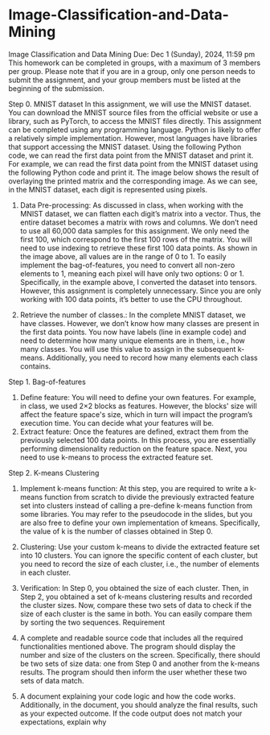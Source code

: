 # Image-Classification-and-Data-Mining
Image Classification and Data Mining
Due: Dec 1 (Sunday), 2024, 11:59 pm
This homework can be completed in groups, with a maximum of 3 members per group. Please
note that if you are in a group, only one person needs to submit the assignment, and your
group members must be listed at the beginning of the submission.

Step 0. MNIST dataset
In this assignment, we will use the MNIST dataset. You can download the MNIST source files
from the official website or use a library, such as PyTorch, to access the MNIST files directly. This
assignment can be completed using any programming language. Python is likely to offer a
relatively simple implementation. However, most languages have libraries that support
accessing the MNIST dataset. Using the following Python code, we can read the first data point
from the MNIST dataset and print it. For example, we can read the first data point from the
MNIST dataset using the following Python code and print it.
The image below shows the result of overlaying the printed matrix and the corresponding
image. As we can see, in the MNIST dataset, each digit is represented using
pixels.

1. Data Pre-processing: As discussed in class, when working with the MNIST dataset, we can
flatten each digit’s matrix into a vector. Thus, the entire dataset becomes a
matrix with rows and columns. We don’t need to use all 60,000 data samples
for this assignment. We only need the first 100, which correspond to the first 100 rows
of the matrix. You will need to use indexing to retrieve these first 100 data points.
As shown in the image above, all values are in the range of 0 to 1. To easily implement the
bag-of-features, you need to convert all non-zero elements to 1, meaning each pixel will
have only two options: 0 or 1.
Specifically, in the example above, I converted the dataset into tensors. However, this
assignment is completely unnecessary. Since you are only working with 100 data points, it’s
better to use the CPU throughout.

3. Retrieve the number of classes.: In the complete MNIST dataset, we have classes.
However, we don’t know how many classes are present in the first data points. You
now have labels (line in example code) and need to determine how many unique
elements are in them, i.e., how many classes. You will use this value to assign in the
subsequent k-means. Additionally, you need to record how many elements each class
contains.

Step 1. Bag-of-features
1. Define feature: You will need to define your own features. For example, in class, we used
2×2 blocks as features. However, the blocks' size will affect the feature space's size, which
in turn will impact the program’s execution time. You can decide what your features will be.
2. Extract feature: Once the features are defined, extract them from the previously selected
100 data points. In this process, you are essentially performing dimensionality reduction on
the feature space.
Next, you need to use k-means to process the extracted feature set.

Step 2. K-means Clustering
1. Implement k-means function: At this step, you are required to write a k-means
function from scratch to divide the previously extracted feature set into clusters
instead of calling a pre-define k-means function from some libraries. You may refer to the
pseudocode in the slides, but you are also free to define your own implementation of kmeans.
Specifically, the value of k is the number of classes obtained in Step 0.

3. Clustering: Use your custom k-means to divide the extracted feature set into 10 clusters.
You can ignore the specific content of each cluster, but you need to record the size of
each cluster, i.e., the number of elements in each cluster.

5. Verification: In Step 0, you obtained the size of each cluster. Then, in Step 2, you obtained
a set of k-means clustering results and recorded the cluster sizes. Now, compare these
two sets of data to check if the size of each cluster is the same in both. You can easily
compare them by sorting the two sequences.
Requirement

1. A complete and readable source code that includes all the required functionalities
mentioned above. The program should display the number and size of the clusters on the
screen. Specifically, there should be two sets of size data: one from Step 0 and another
from the k-means results. The program should then inform the user whether these two
sets of data match.

3. A document explaining your code logic and how the code works. Additionally, in the
document, you should analyze the final results, such as your expected outcome. If the code
output does not match your expectations, explain why
